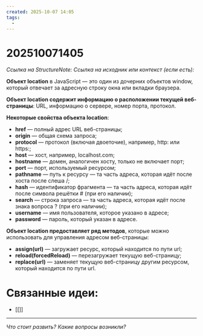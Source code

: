 ```yaml
---
created: 2025-10-07 14:05
tags:
  -
---
```

# 202510071405
*Ссылка на StructureNote:*
*Ссылка на исходник или контекст (если есть):* 

**Объект location** в JavaScript — это один из дочерних объектов window, который отвечает за адресную строку окна или вкладки браузера.  

**Объект location содержит информацию о расположении текущей веб-страницы**: URL, информацию о сервере, номер порта, протокол. 

**Некоторые свойства объекта location**:

- **href** — полный адрес URL веб-страницы; 
- **origin** — общая схема запроса; 
- **protocol** — протокол (включая двоеточие), например, http: или https:; 
- **host** — хост, например, localhost.com; 
- **hostname** — домен, аналогичен хосту, только не включает порт; 
- **port** — порт, используемый ресурсом;
- **pathname** — путь к ресурсу — та часть адреса, которая идёт после хоста после слеша /;
- **hash** — идентификатор фрагмента — та часть адреса, которая идёт после символа решётки # (при его наличии); 
- **search** — строка запроса — та часть адреса, которая идёт после знака вопроса ? (при его наличии); 
- **username** — имя пользователя, которое указано в адресе; 
- **password** — пароль, который указан в адресе.

**Объект location предоставляет ряд методов**, которые можно использовать для управления адресом веб-страницы:

- **assign(url)** — загружает ресурс, который находится по пути url; 
- **reload(forcedReload)** — перезагружает текущую веб-страницу; 
- **replace(url)** — заменяет текущую веб-страницу другим ресурсом, который находится по пути url. 
# Связанные идеи:
* [[]]
---

*Что стоит развить? Какие вопросы возникли?*